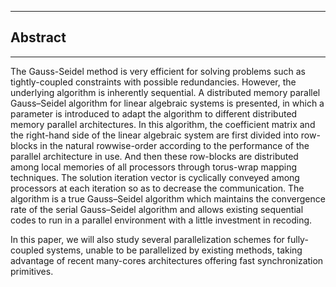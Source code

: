 

-------
## Abstract
-------

The Gauss-Seidel method is very efficient for solving problems such as tightly-coupled constraints with possible redundancies. 
However, the underlying algorithm is inherently sequential. A distributed memory parallel Gauss–Seidel 
algorithm for linear algebraic
systems is presented, in which a parameter is 
introduced to adapt the algorithm to different distributed memory parallel architectures. 
In this algorithm, the coefficient matrix and the right-hand side of the linear algebraic 
system are first divided into row-blocks in the natural rowwise-order according to the performance of 
the parallel architecture in use. And then these row-blocks are distributed among 
local memories of all processors through torus-wrap mapping techniques. The solution iteration 
vector is cyclically conveyed among processors at each iteration so as to decrease the communication.
The algorithm is a true Gauss–Seidel algorithm which maintains the convergence rate of the serial 
Gauss–Seidel algorithm and allows existing sequential codes to run in a parallel environment with a
little investment in recoding.

In this paper, we will also study several parallelization schemes for fully-coupled systems, 
unable to be parallelized by existing methods, taking advantage of recent 
many-cores architectures offering fast synchronization primitives.


